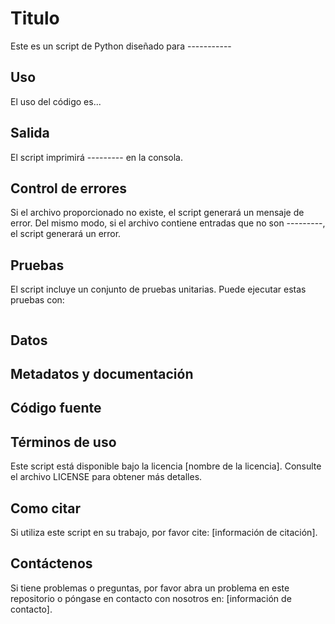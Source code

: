 # Titulo 

Este es un script de Python diseñado para ----------- 

## Uso
El uso del código es...

## Salida

El script imprimirá --------- en la consola. 

## Control de errores

Si el archivo proporcionado no existe, el script generará un mensaje de error. Del mismo modo, si el archivo contiene entradas que no son ---------, el script generará un error.

## Pruebas

El script incluye un conjunto de pruebas unitarias. Puede ejecutar estas pruebas con:

```
```

## Datos


## Metadatos y documentación


## Código fuente


## Términos de uso

Este script está disponible bajo la licencia [nombre de la licencia]. Consulte el archivo LICENSE para obtener más detalles.

## Como citar

Si utiliza este script en su trabajo, por favor cite: [información de citación].

## Contáctenos

Si tiene problemas o preguntas, por favor abra un problema en este repositorio o póngase en contacto con nosotros en: [información de contacto].
